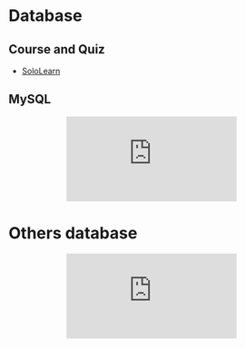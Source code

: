 <!--
Created by Its-Just-Nans - https://github.com/Its-Just-Nans
Copyright Its-Just-Nans
--->

# Database

## Course and Quiz

- [SoloLearn](https://www.sololearn.com/learning/1060)

## MySQL

<div style="text-align:center">
<iframe src="https://www.youtube.com/embed/Cz3WcZLRaWc" title="YouTube video player" frameborder="0" allow="accelerometer; autoplay; clipboard-write; encrypted-media; gyroscope; picture-in-picture" allowfullscreen></iframe>
</div>

# Others database

<div style="text-align:center">
<iframe src="https://www.youtube.com/embed/W2Z7fbCLSTw" title="YouTube video player" frameborder="0" allow="accelerometer; autoplay; clipboard-write; encrypted-media; gyroscope; picture-in-picture" allowfullscreen></iframe>
</div>
